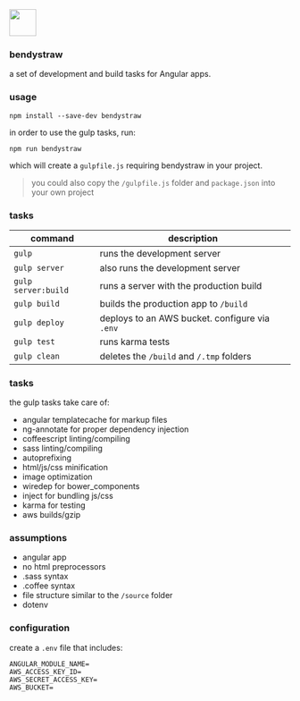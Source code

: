 <img src="https://raw.githubusercontent.com/gulpjs/artwork/master/gulp-2x.png" width="48">

### bendystraw 

a set of development and build tasks for Angular apps.

### usage 

    npm install --save-dev bendystraw

in order to use the gulp tasks, run:

    npm run bendystraw

which will create a `gulpfile.js` requiring bendystraw in your project. 

> you could also copy the `/gulpfile.js` folder and `package.json` into your own project

### tasks

command | description
------- | ------------
`gulp`    | runs the development server
`gulp server` | also runs the development server
`gulp server:build` | runs a server with the production build
`gulp build` | builds the production app to `/build`
`gulp deploy` | deploys to an AWS bucket. configure via `.env`
`gulp test` | runs karma tests
`gulp clean` | deletes the `/build` and `/.tmp` folders

### tasks

the gulp tasks take care of:

- angular templatecache for markup files
- ng-annotate for proper dependency injection
- coffeescript linting/compiling
- sass linting/compiling
- autoprefixing
- html/js/css minification
- image optimization
- wiredep for bower_components
- inject for bundling js/css
- karma for testing
- aws builds/gzip

### assumptions

- angular app
- no html preprocessors 
- .sass syntax
- .coffee syntax
- file structure similar to the `/source` folder
- dotenv 

### configuration

create a `.env` file that includes:

    ANGULAR_MODULE_NAME=
    AWS_ACCESS_KEY_ID=
    AWS_SECRET_ACCESS_KEY=
    AWS_BUCKET=
